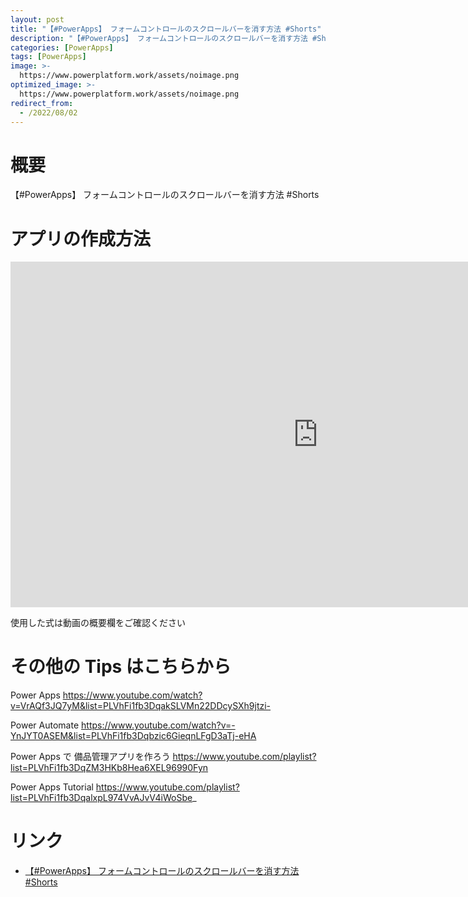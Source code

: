 ```yaml
---
layout: post
title: "【#PowerApps】 フォームコントロールのスクロールバーを消す方法 #Shorts"
description: "【#PowerApps】 フォームコントロールのスクロールバーを消す方法 #Shortsを動画で分かりやすく解説"
categories: [PowerApps]
tags: [PowerApps]
image: >-
  https://www.powerplatform.work/assets/noimage.png
optimized_image: >-
  https://www.powerplatform.work/assets/noimage.png
redirect_from:
  - /2022/08/02
---
```



#  概要

【#PowerApps】 フォームコントロールのスクロールバーを消す方法 #Shorts


# アプリの作成方法

<iframe width="983" height="553" src="https://www.youtube.com/embed/AmI1TmsgeQ8" title="YouTube video player" frameborder="0" allow="accelerometer; autoplay; clipboard-write; encrypted-media; gyroscope; picture-in-picture" allowfullscreen></iframe>


使用した式は動画の概要欄をご確認ください


# その他の Tips はこちらから

Power Apps
https://www.youtube.com/watch?v=VrAQf3JQ7yM&list=PLVhFi1fb3DqakSLVMn22DDcySXh9jtzi- 

Power Automate
https://www.youtube.com/watch?v=-YnJYT0ASEM&list=PLVhFi1fb3Dqbzic6GieqnLFgD3aTj-eHA

Power Apps で 備品管理アプリを作ろう
https://www.youtube.com/playlist?list=PLVhFi1fb3DqZM3HKb8Hea6XEL96990Fyn

Power Apps Tutorial
https://www.youtube.com/playlist?list=PLVhFi1fb3DqalxpL974VvAJvV4iWoSbe_

# リンク


- [【#PowerApps】 フォームコントロールのスクロールバーを消す方法 #Shorts](https://www.youtube.com/watch?v=AmI1TmsgeQ8)

